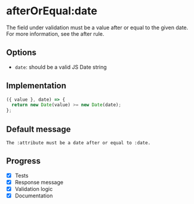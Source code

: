 # afterOrEqual:date

The field under validation must be a value after or equal to the given date. For more information, see the after rule.

## Options

- `date`: should be a valid JS Date string

## Implementation

```js
({ value }, date) => {
  return new Date(value) >= new Date(date);
};
```

## Default message

```
The :attribute must be a date after or equal to :date.
```

## Progress

- [x] Tests
- [x] Response message
- [x] Validation logic
- [x] Documentation
